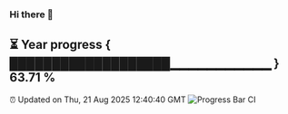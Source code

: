 ### Hi there 👋
⏳ Year progress { ███████████████████▁▁▁▁▁▁▁▁▁▁▁ } 63.71 %
---
⏰ Updated on Thu, 21 Aug 2025 12:40:40 GMT
![Progress Bar CI](https://github.com/liununu/liununu/workflows/Progress%20Bar%20CI/badge.svg)
